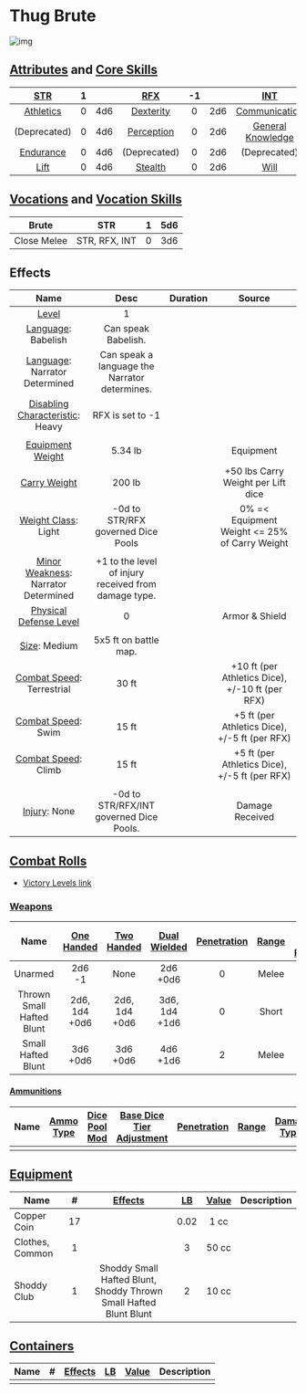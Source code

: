 # Thug Brute

![img]()

## [Attributes](./../../../../../../FogentRoleplayCoreRules/src/GeneralRules/Attributes.md) and [Core Skills](./../../../../../../FogentRoleplayCoreRules/src/GeneralRules/CoreSkills.md)

|  [STR](./../../../../../../FogentRoleplayCoreRules/src/GeneralRules/Attributes.md#strength-str)  | 1 |    |    [RFX](./../../../../../../FogentRoleplayCoreRules/src/GeneralRules/Attributes.md#reflex-rfx)    | -1 |    |        [INT](./../../../../../../FogentRoleplayCoreRules/src/GeneralRules/Attributes.md#intelligence-int)        | 0 |    |
| :-----------------------------------------------------------------------: | :-: | :-: | :-------------------------------------------------------------------------: | :-: | :-: | :---------------------------------------------------------------------------------------: | :-: | :-: |
| [Athletics](./../../../../../../FogentRoleplayCoreRules/src/GeneralRules/CoreSkills.md#athletics) | 0 | 4d6 |  [Dexterity](./../../../../../../FogentRoleplayCoreRules/src/GeneralRules/CoreSkills.md#dexterity)  | 0 | 2d6 |     [Communication](./../../../../../../FogentRoleplayCoreRules/src/GeneralRules/CoreSkills.md#communication)     | 0 | 3d6 |
|                               (Deprecated)                               | 0 | 4d6 | [Perception](./../../../../../../FogentRoleplayCoreRules/src/GeneralRules/CoreSkills.md#perception) | 0 | 2d6 | [General Knowledge](./../../../../../../FogentRoleplayCoreRules/src/GeneralRules/CoreSkills.md#general-knowledge) | 0 | 3d6 |
| [Endurance](./../../../../../../FogentRoleplayCoreRules/src/GeneralRules/CoreSkills.md#endurance) | 0 | 4d6 |                                (Deprecated)                                | 0 | 2d6 |                                       (Deprecated)                                       | 0 | 3d6 |
|      [Lift](./../../../../../../FogentRoleplayCoreRules/src/GeneralRules/CoreSkills.md#lift)      | 0 | 4d6 |    [Stealth](./../../../../../../FogentRoleplayCoreRules/src/GeneralRules/CoreSkills.md#stealth)    | 0 | 2d6 |              [Will](./../../../../../../FogentRoleplayCoreRules/src/GeneralRules/CoreSkills.md#will)              | -1 | 2d6 |

## [Vocations](./../../../../../../FogentRoleplayCoreRules/src/GeneralRules/Vocations.md) and [Vocation Skills](./../../../../../../FogentRoleplayCoreRules/src/GeneralRules/Vocations.md#vocation-skills)

|    Brute    |      STR      | 1 | 5d6 |
| :---------: | :-----------: | :-: | :-: |
| Close Melee | STR, RFX, INT | 0 | 3d6 |

## Effects

|                                                     Name                                                     |                         Desc                         | Duration |                      Source                      |
| :-----------------------------------------------------------------------------------------------------------: | :--------------------------------------------------: | :------: | :----------------------------------------------: |
|                    [Level](./../../../../../../FogentRoleplayCoreRules/src/CharacterCreationRules/TiersOfPlay.md)                    |                          1                          |          |                                                  |
|                             [Language](./../../../Languages/Languages.md): Babelish                             |                 Can speak Babelish.                 |          |                                                  |
|                        [Language](./../../../Languages/Languages.md): Narrator Determined                        |    Can speak a language the Narrator determines.    |          |                                                  |
| [Disabling Characteristic](./../../../../../../FogentRoleplayCoreRules/src/CharacterCreationRules/DisablingCharacteristics.md): Heavy |                   RFX is set to -1                   |          |                                                  |
|                                                                                                              |                                                      |          |                                                  |
|              [Equipment Weight](./../../../../../../FogentRoleplayCoreRules/src/AdvancedRules/EquipmentCarryWeightAndWeightClasses.md#equipment)              |                       5.34 lb                       |          |                    Equipment                    |
|               [Carry Weight](./../../../../../../FogentRoleplayCoreRules/src/AdvancedRules/EquipmentCarryWeightAndWeightClasses.md#carry-weight)               |                        200 lb                        |          |        +50 lbs Carry Weight per Lift dice        |
|          [Weight Class](./../../../../../../FogentRoleplayCoreRules/src/AdvancedRules/EquipmentCarryWeightAndWeightClasses.md#weight-classes): Light          |          -0d to STR/RFX governed Dice Pools          |          |  0% =< Equipment Weight <= 25% of Carry Weight  |
|                                                                                                              |                                                      |          |                                                  |
|      [Minor Weakness](./../../../../../../FogentRoleplayCoreRules/src/CombatRules/WeaknessAndResistance.md): Narrator Determined      | +1 to the level of injury received from damage type. |          |                                                  |
|           [Physical Defense Level](./../../../../../../FogentRoleplayCoreRules/src/CombatRules/Defense.md#physical-defense)           |                          0                          |          |                  Armor & Shield                  |
|                                                                                                              |                                                      |          |                                                  |
|                     [Size](./../../../../../../FogentRoleplayCoreRules/src/CombatRules/BattleMap.md#size): Medium                     |                5x5 ft on battle map.                |          |                                                  |
|         [Combat Speed](./../../../../../../FogentRoleplayCoreRules/src/CombatRules/BattleMap.md#combat-speed): Terrestrial         |                        30 ft                        |          | +10 ft (per Athletics Dice), +/-10 ft (per RFX) |
|            [Combat Speed](./../../../../../../FogentRoleplayCoreRules/src/CombatRules/BattleMap.md#combat-speed): Swim            |                        15 ft                        |          |  +5 ft (per Athletics Dice), +/-5 ft (per RFX)  |
|            [Combat Speed](./../../../../../../FogentRoleplayCoreRules/src/CombatRules/BattleMap.md#combat-speed): Climb            |                        15 ft                        |          |  +5 ft (per Athletics Dice), +/-5 ft (per RFX)  |
|                                                                                                              |                                                      |          |                                                  |
|                         [Injury](./../../../../../../FogentRoleplayCoreRules/src/CombatRules/InjuryAndHealing.md): None                         |            -0d to STR/RFX/INT governed Dice Pools.            |          |                 Damage Received                 |

## [Combat Rolls](./../../../../../../FogentRoleplayCoreRules/src/CombatRules/CombatRolls.md)

- [Victory Levels link](./../../../../../../FogentRoleplayCoreRules/src/CombatRules/VictoryLevels.md)

### [Weapons](./../../../../../../FogentRoleplayCoreRules/src/CombatRules/Weapons.md)

|           Name           | [One<br />Handed](./../../../../../../FogentRoleplayCoreRules/src/CombatRules/Weapons.md#one-handed) | [Two<br />Handed](./../../../../../../FogentRoleplayCoreRules/src/CombatRules/Weapons.md#two-handed) | [Dual<br />Wielded](./../../../../../../FogentRoleplayCoreRules/src/CombatRules/Weapons.md#dual-wielded) | [Penetration](./../../../../../../FogentRoleplayCoreRules/src/CombatRules/Penetration.md) | [Range](./../../../../../../FogentRoleplayCoreRules/src/CombatRules/Range.md) | [Uses Per<br />Round](./../../../../../../FogentRoleplayCoreRules/src/CombatRules/UsesPerRound.md) | [Area Of<br />Effect](./../../../../../../FogentRoleplayCoreRules/src/CombatRules/AreaOfEffect.md) | [Ammo<br />Type](./../../../../../../FogentRoleplayCoreRules/src/CombatRules/Ammunitions.md#ammo-type) | [Ammo<br />Per Use](./../../../../../../FogentRoleplayCoreRules/src/CombatRules/Weapons.md#ammo-per-shot) | [Damage<br />Types](./../../../../../../FogentRoleplayCoreRules/src/CombatRules/DamageTypes.md) |
| :-----------------------: | :--------------------------------------------------------------------------: | :--------------------------------------------------------------------------: | :------------------------------------------------------------------------------: | :---------------------------------------------------------------: | :---------------------------------------------------: | :-------------------------------------------------------------------------------------: | :------------------------------------------------------------------------: | :----------------------------------------------------------------------------: | :-------------------------------------------------------------------------------: | :---------------------------------------------------------------------: |
|          Unarmed          |                                 2d6<br />-1                                 |                                     None                                     |                                  2d6<br />+0d6                                  |                                 0                                 |                         Melee                         |                                          Swift                                          |                                                                            |                                      None                                      |                                                                                  |                                Bludgeon                                |
| Thrown Small Hafted Blunt |                              2d6, 1d4<br />+0d6                              |                              2d6, 1d4<br />+0d6                              |                                3d6, 1d4<br />+1d6                                |                                 0                                 |                         Short                         |                                          Swift                                          |                                                                            |                                      Self                                      |                                         1                                         |                                Bludgeon                                |
|    Small Hafted Blunt    |                                3d6<br />+0d6                                |                                3d6<br />+0d6                                |                                  4d6<br />+1d6                                  |                                 2                                 |                         Melee                         |                                          Swift                                          |                                                                            |                                      None                                      |                                                                                  |                                Bludgeon                                |

#### [Ammunitions](./../../../../../../FogentRoleplayCoreRules/src/CombatRules/Ammunitions.md)

| Name | [Ammo<br />Type](./../../../../../../FogentRoleplayCoreRules/src/CombatRules/Ammunitions.md#ammo-type) | [Dice Pool Mod](./../../../../../../FogentRoleplayCoreRules/src/CombatRules/Ammunitions.md#dice-pool-mod) | [Base Dice Tier Adjustment](./../../../../../../FogentRoleplayCoreRules/src/CombatRules/Ammunitions.md#resource-dice) | [Penetration](./../../../../../../FogentRoleplayCoreRules/src/CombatRules/Ammunitions.md#penetration) | [Range](./../../../../../../FogentRoleplayCoreRules/src/CombatRules/Ammunitions.md#range) | [Damage<br />Types](./../../../../../../FogentRoleplayCoreRules/src/CombatRules/Ammunitions.md#damage-types) | [Area Of<br />Effect](./../../../../../../FogentRoleplayCoreRules/src/CombatRules/Ammunitions.md#area-of-effect) |
| :--: | :----------------------------------------------------------------------------: | :-------------------------------------------------------------------------------: | :-------------------------------------------------------------------------------------------: | :---------------------------------------------------------------------------: | :---------------------------------------------------------------: | :----------------------------------------------------------------------------------: | :--------------------------------------------------------------------------------------: |
|      |                                                                                |                                                                                  |                                                                                              |                                                                              |                                                                  |                                                                                      |                                                                                          |

## [Equipment](./../../../../../../FogentRoleplayCoreRules/src/AdvancedRules/EquipmentCarryWeightAndWeightClasses.md#equipment)

| Name            | # |        [Effects](./../../../../../../README.md#effect-rules)        | [LB](./../../../../../../FogentRoleplayCoreRules/src/AdvancedRules/EquipmentCarryWeightAndWeightClasses.md) | [Value](./../../../Items/ItemShop.md#currency) | Description |
| --------------- | :-: | :---------------------------------------------------------------: | :--------------------------------------------------------: | :-----------------------------------------: | ----------- |
| Copper Coin     | 17 |                                                                  |                            0.02                            |                    1 cc                    |             |
| Clothes, Common | 1 |                                                                  |                             3                             |                    50 cc                    |             |
| Shoddy Club     | 1 | Shoddy Small Hafted Blunt, Shoddy Thrown Small Hafted Blunt Blunt |                             2                             |                    10 cc                    |             |

## [Containers](./../../../../../../FogentRoleplayCoreRules/src/AdvancedRules/Containers.md)

| Name | # | [Effects](./../../../../../../README.md#effect-rules) | [LB](./../../../../../../FogentRoleplayCoreRules/src/AdvancedRules/EquipmentCarryWeightAndWeightClasses.md) | [Value](./../../../Items/ItemShop.md#currency) | Description |
| ---- | :-: | :------------------------------------------------: | :--------------------------------------------------------: | :-----------------------------------------: | ----------- |
|      |  |                                                    |                                                            |                                            |             |
